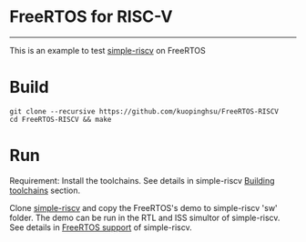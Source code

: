 # FreeRTOS for RISC-V
------------------------------------------------------------
This is an example to test <A Href="https://github.com/kuopinghsu/simple-riscv">simple-riscv</A> on FreeRTOS

# Build

    git clone --recursive https://github.com/kuopinghsu/FreeRTOS-RISCV
    cd FreeRTOS-RISCV && make

# Run

Requirement: Install the toolchains. See details in simple-riscv <A Href="https://github.com/kuopinghsu/simple-riscv#building-toolchains">Building toolchains</A> section.

Clone <A Href="https://github.com/kuopinghsu/simple-riscv">simple-riscv</A> and copy the FreeRTOS's demo to simple-riscv 'sw' folder. The demo can be run in the RTL and ISS simultor of simple-riscv. See details in <A Href="https://github.com/kuopinghsu/simple-riscv#freertos-support">FreeRTOS support</A> of simple-riscv.

